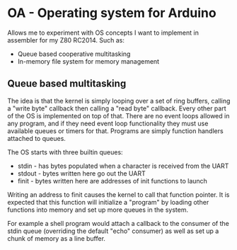 # OA - Operating system for Arduino

Allows me to experiment with OS concepts I want to implement in assembler for my Z80 RC2014. Such as:

* Queue based cooperative multitasking
* In-memory file system for memory management

## Queue based multitasking

The idea is that the kernel is simply looping over a set of ring buffers, calling a "write byte" callback then calling a "read byte" callback. Every other part of the OS is implemented on top of that. There are no event loops allowed in any program, and if they need event loop functionality they must use available queues or timers for that. Programs are simply function handlers attached to queues.

The OS starts with three builtin queues:

* stdin - has bytes populated when a character is received from the UART
* stdout - bytes written here go out the UART
* finit - bytes written here are addresses of init functions to launch

Writing an address to finit causes the kernel to call that function pointer. It is expected that this function will initialize a "program" by loading other functions into memory and set up more queues in the system.

For example a shell program would attach a callback to the consumer of the stdin queue (overriding the default "echo" consumer) as well as set up a chunk of memory as a line buffer.
